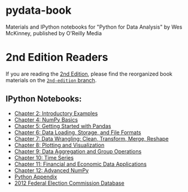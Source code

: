 # pydata-book

Materials and IPython notebooks for "Python for Data Analysis" by Wes McKinney,
published by O'Reilly Media

# 2nd Edition Readers

If you are reading the [2nd Edition][1], please find the reorganized book
materials on the [`2nd-edition` branch][2].

## IPython Notebooks:

* [Chapter 2: Introductory Examples](http://nbviewer.ipython.org/github/pydata/pydata-book/blob/master/ch02.ipynb)
* [Chapter 4: NumPy Basics](http://nbviewer.ipython.org/github/pydata/pydata-book/blob/master/ch04.ipynb)
* [Chapter 5: Getting Started with Pandas](http://nbviewer.ipython.org/github/pydata/pydata-book/blob/master/ch05.ipynb)
* [Chapter 6: Data Loading, Storage, and File Formats](http://nbviewer.ipython.org/github/pydata/pydata-book/blob/master/ch06.ipynb)
* [Chapter 7: Data Wrangling: Clean, Transform, Merge, Reshape](http://nbviewer.ipython.org/github/pydata/pydata-book/blob/master/ch07.ipynb)
* [Chapter 8: Plotting and Visualization](http://nbviewer.ipython.org/github/pydata/pydata-book/blob/master/ch08.ipynb)
* [Chapter 9: Data Aggregation and Group Operations](http://nbviewer.ipython.org/github/pydata/pydata-book/blob/master/ch09.ipynb)
* [Chapter 10: Time Series](http://nbviewer.ipython.org/github/pydata/pydata-book/blob/master/ch10.ipynb)
* [Chapter 11: Financial and Economic Data Applications](http://nbviewer.ipython.org/github/pydata/pydata-book/blob/master/ch11.ipynb)
* [Chapter 12: Advanced NumPy](http://nbviewer.ipython.org/github/pydata/pydata-book/blob/master/ch12.ipynb)
* [Python Appendix](http://nbviewer.ipython.org/github/pydata/pydata-book/blob/master/appendix_python.ipynb)
* [2012 Federal Election Commission Database](http://nbviewer.ipython.org/github/pydata/pydata-book/blob/master/fec_study.ipynb)

[1]: http://shop.oreilly.com/product/0636920050896.do
[2]: https://github.com/wesm/pydata-book/tree/2nd-edition